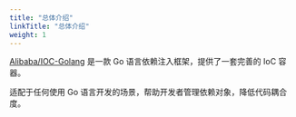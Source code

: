 ```yaml
---
title: "总体介绍"
linkTitle: "总体介绍"
weight: 1
---
```


[Alibaba/IOC-Golang](https://github.com/alibaba/ioc-golang) 是一款 Go 语言依赖注入框架，提供了一套完善的 IoC 容器。

适配于任何使用 Go 语言开发的场景，帮助开发者管理依赖对象，降低代码耦合度。
